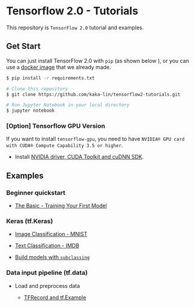 # Tensorflow 2.0 - Tutorials

This repository is `TensorFlow 2.0` tutorial and examples.

## Get Start

You can just install TensorFlow 2.0 with `pip` (as shown below ), or you can use a [docker image](https://github.com/kaka-lin/tensorflow2-tutorials/tree/master/document/docker_image.md) that we already made.

```bash
$ pip install -r requirements.txt

# Clone this repository
$ git clone https://github.com/kaka-lin/tensorflow2-tutorials.git

# Run Jupyter Notebook in your local directory
$ jupyter notebook
```
### [Option] Tensorflow GPU Version

If you want to install `tensorflow-gpu`, you need to have `NVIDIA® GPU card with CUDA® Compute Capability 3.5 or higher`.

- Install [NVIDIA driver, CUDA Toolkit and cuDNN SDK](https://github.com/kaka-lin/tensorflow2-tutorials/tree/master/document/nvidia.md).

## Examples

### Beginner quickstart

- [The Basic - Training Your First Model](https://github.com/kaka-lin/tensorflow2-tutorials/blob/master/keras/00_the_basics_training_first_model.ipynb)

### Keras (tf.Keras)

- [Image Classification - MNIST](https://github.com/kaka-lin/tensorflow2-tutorials/blob/master/keras/01_classification_mnist.ipynb)

- [Text Classification - IMDB](https://github.com/kaka-lin/tensorflow2-tutorials/blob/master/keras/02_classification_imdb.ipynb)

- [Build models with `subclassing`](https://github.com/kaka-lin/tensorflow2-tutorials/blob/master/keras/01_classification_mnist_model_subclassing.ipynb)

### Data input pipeline (tf.data)

- Load and preprocess data

    - [TFRecord and tf.Example](https://github.com/kaka-lin/tensorflow2-tutorials/tree/master/data/load_and_preprocess_data/tfrecords)
